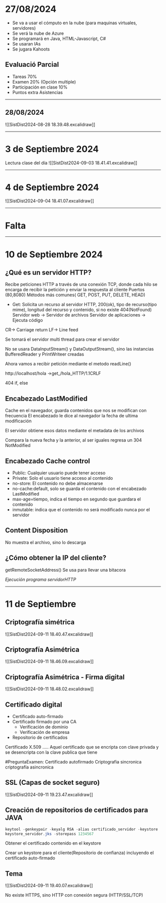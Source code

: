 # 27/08/2024

- Se va a usar el cómputo en la nube (para maquinas virtuales, servidores)
- Se verá la nube de Azure
- Se programará en Java, HTML-Javascript, C#
- Se usaran IAs
- Se jugara Kahoots

## Evaluació Parcial
- Tareas 70%
- Examen 20% (Opción multiple)
- Participación en clase 10%
- Puntos extra
Asistencias

---
## 28/08/2024
![[SistDist2024-08-28 18.39.48.excalidraw]]

---
# 3 de Septiembre 2024

Lectura clase del día
![[SistDist2024-09-03 18.41.41.excalidraw]]

---
# 4 de Septiembre 2024
![[SistDist2024-09-04 18.41.07.excalidraw]]

---
# Falta

---

# 10 de Septiembre 2024

## ¿Qué es un servidor HTTP?
Recibe peticiones HTTP a través de una conexión TCP, donde cada hilo se encarga de recibir la petición y enviar la respuesta al cliente
Puertos (80,8080)
Métodos más comunes( GET, POST, PUT, DELETE, HEAD)
- Get: Solicita un recurso al servidor HTTP, 200(ok), tipo de recurso(tipo mime), longitud del recurso y contenido, si no existe 404(NotFound)
Servidor web -> Servidor de archivos
Servidor de aplicaciones -> Ejecuta código

CR-> Carriage return
LF-> Line feed

Se tomará el servidor multi thread para crear el servidor

No se usara DataInputStream() y DataOutputStream(), sino las instancias BufferedReader y PrintWriteer creadas

Ahora vamos a recibir petición mediante el metodo readLine()

http://localhost/hola ->get_/hola_HTTP/1.1CRLF


404
if, else
## Encabezado LastModified
Cache en el navegador, guarda contenidos que nos se modifican con frecuencia
El encabezado le dice al navegador la fecha de ultima modificación

El servidor obtiene esos datos mediante el metadata de los archivos

Compara la nueva fecha y la anterior, al ser iguales regresa un 304 NotModified


## Encabezado Cache control
- Public: Cualquier usuario puede tener acceso
- Private: Solo el usuario tiene acceso al contenido
- no-store: El contenido no debe almacenarse
- no-cache:default, solo se guarda el contenido con el encabezado LastModified
- max-age=tiempo, indica el tiempo en segundo que guardara el contenido
- inmutable: indica que el contenido no será modificado nunca por el servidor

## Content Disposition
No muestra el archivo, sino lo descarga

## ¿Cómo obtener la IP del cliente?
getRemoteSocketAddress()
Se usa para llevar una bitacora


*Ejecución programa servidorHTTP*

----
#  11 de Septiembre
## Criptografía simétrica
![[SistDist2024-09-11 18.40.47.excalidraw]]

## Criptografía Asimétrica
![[SistDist2024-09-11 18.46.09.excalidraw]]

## Criptografía Asimétrica - Firma digital
![[SistDist2024-09-11 18.48.02.excalidraw]]

## Certificado digital
- Certificado auto-firmado
- Certificado firmado por una CA
	- Verificación de dominio
	- Verificación de empresa
- Repositorio de certificados

Certificado X.509
.....
Aquel certificado que se encripta con clave privada y se desencripta con la clave publica que tiene

#PreguntaExamen: 
Certificado autofirmado
Criptografia sincronica
criptografía asincronica

## SSL (Capas de socket seguro)
![[SistDist2024-09-11 19.23.47.excalidraw]]

## Creación de repositorios de certificados para JAVA
``` java
keytool -genkeypair -keyalg RSA -alias certificado_servidor -keystore
keystore_servidor.jks -storepass 1234567
```

Obtener el certificado contenido en el keystore


Crear un keystore para el cliente(Repositorio de confianza) incluyendo el certificado auto-firmado


## Tema

![[SistDist2024-09-11 19.40.07.excalidraw]]


No existe HTTPS, sino HTTP con conexión segura (HTTP/SSL/TCP)

